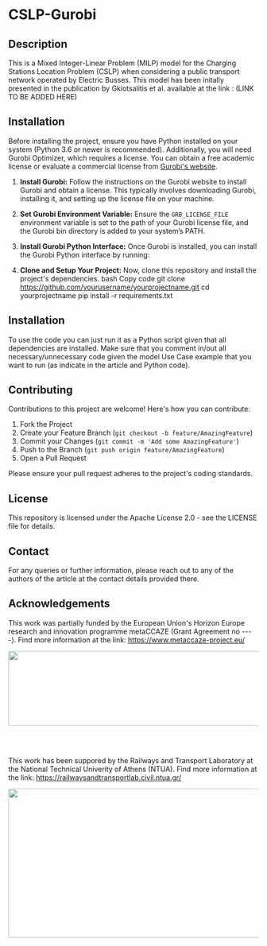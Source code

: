 # CSLP-Gurobi

## Description

This is a Mixed Integer-Linear Problem (MILP) model for the Charging Stations Location Problem (CSLP) when considering a public transport network operated by Electric Busses. This model has been initally presented in the publication by Gkiotsalitis et al. available at the link : (LINK TO BE ADDED HERE)
  
## Installation

Before installing the project, ensure you have Python installed on your system (Python 3.6 or newer is recommended). Additionally, you will need Gurobi Optimizer, which requires a license. You can obtain a free academic license or evaluate a commercial license from [Gurobi's website](https://www.gurobi.com).

1. **Install Gurobi:** Follow the instructions on the Gurobi website to install Gurobi and obtain a license. This typically involves downloading Gurobi, installing it, and setting up the license file on your machine.

2. **Set Gurobi Environment Variable:** Ensure the `GRB_LICENSE_FILE` environment variable is set to the path of your Gurobi license file, and the Gurobi bin directory is added to your system’s PATH.

3. **Install Gurobi Python Interface:** Once Gurobi is installed, you can install the Gurobi Python interface by running:

4. **Clone and Setup Your Project:** Now, clone this repository and install the project's dependencies.
    bash
    Copy code
    git clone https://github.com/yourusername/yourprojectname.git
    cd yourprojectname
    pip install -r requirements.txt

## Installation

To use the code you can just run it as a Python script given that all dependencies are installed. Make sure that you comment in/out all necessary/unnecessary code given the model Use Case example that you want to run (as indicate in the article and Python code).

## Contributing

Contributions to this project are welcome! Here's how you can contribute:

1. Fork the Project
2. Create your Feature Branch (`git checkout -b feature/AmazingFeature`)
3. Commit your Changes (`git commit -m 'Add some AmazingFeature'`)
4. Push to the Branch (`git push origin feature/AmazingFeature`)
5. Open a Pull Request

Please ensure your pull request adheres to the project's coding standards.

## License

This repository is licensed under the Apache License 2.0 - see the LICENSE file for details.

## Contact

For any queries or further information, please reach out to any of the authors of the article at the contact details provided there.

## Acknowledgements

This work was partially funded by the European Union's Horizon Europe research and innovation programme metaCCAZE (Grant Agreement no ----).
Find more information at the link: https://www.metaccaze-project.eu/

<img src="https://www.metaccaze-project.eu/wp-content/uploads/2024/02/metaCCAZE-Logo.svg" width="664" height="150">

<br><br>

This work has been suppored by the Railways and Transport Laboratory at the National Technical Univerity of Athens (NTUA).
Find more information at the link: https://railwaysandtransportlab.civil.ntua.gr/

<img src="https://railwaysandtransportlab.civil.ntua.gr/wp-content/uploads/2023/04/RTLab_logo-1-1024x372.png" width="850" height="300">

